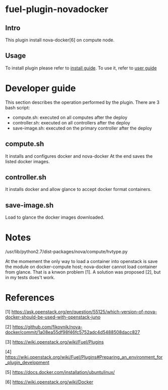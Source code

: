 fuel-plugin-novadocker
==================

Intro
-----
This plugin install nova-docker[6] on compute node.

Usage
-----
To install plugin please refer to [install guide](doc/source/installation.rst). To use it, refer to [user guide](doc/source/guide.rst)

Developer guide
===============
This section describes the operation performed by the plugin.
There are 3 bash script:
* compute.sh: executed on all computes after the deploy
* controller.sh: executed on all controllers after the deploy
* save-image.sh: executed on the primary controller after the deploy

compute.sh
----------
It installs and configures docker and nova-docker
At the end saves the listed docker images.

controller.sh
-------------
It installs docker and allow glance to accept docker format containers.

save-image.sh
-------------
Load to glance the docker images downloaded.

Notes
=====
/usr/lib/python2.7/dist-packages/nova/compute/hvtype.py

At the momement the only way to load a container into openstack is save the module on docker-compute host;
nova-docker cannot load container from glance. That is a knwon problem [1].
A solution was proposed [2], but in my tests does't work.

References
==========
[1] https://ask.openstack.org/en/question/55125/which-version-of-nova-docker-should-be-used-with-openstack-juno

[2] https://github.com/fikovnik/nova-docker/commit/1a08ea55df98f46fc5752adc4d5488508dacc827

[3] https://wiki.openstack.org/wiki/Fuel/Plugins

[4] https://wiki.openstack.org/wiki/Fuel/Plugins#Preparing_an_environment_for_plugin_development

[5] https://docs.docker.com/installation/ubuntulinux/

[6] https://wiki.openstack.org/wiki/Docker
